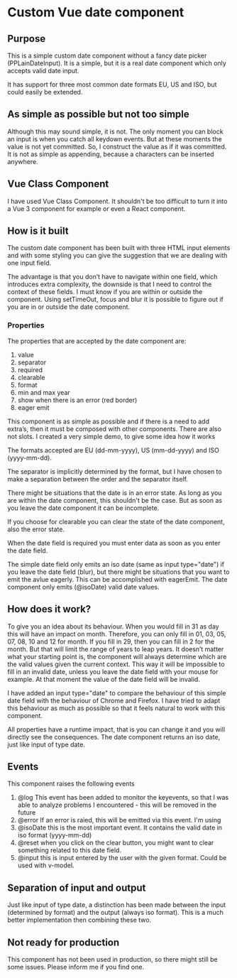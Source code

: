 # Custom Vue date component

## Purpose
This is a simple custom date component without a fancy date picker (PPLainDateInput). It is a simple, but it is a real date component which only accepts valid date input.

It has support for three most common date formats EU, US and ISO, but could easily be extended.

## As simple as possible but not too simple 
Although this may sound simple, it is not. The only moment you can block an input is when you catch all keydown events. But at these moments the value is not yet committed. So, I construct the value as if it was committed. It is not as simple as appending, because a characters can be inserted anywhere.

## Vue Class Component
I have used Vue Class Component. It shouldn't be too difficult to turn it into a Vue 3 component for example or even a React component.

## How is it built
The custom date component has been built with three HTML input elements and with some styling you can give the suggestion that we are dealing with one input field. 

The advantage is that you don’t have to navigate within one field, which introduces extra complexity, the downside is that I need to control the context of these fields. I must know if you are within or outside the component. Using setTimeOut, focus and blur it is possible to figure out if you are in or outside the date component. 

### Properties
The properties that are accepted by the date component are:
1.	value
2.	separator
3.	required
4.	clearable
5.	format
6.	min and max year
7.	show when there is an error (red border)
8.	eager emit
      
This component is as simple as possible and if there is a need to add extra’s, then it must be composed with other components. There are also not slots.
I created a very simple demo, to give some idea how it works

The formats accepted are EU (dd-mm-yyyy), US (mm-dd-yyyy) and ISO (yyyy-mm-dd).

The separator is implicitly determined by the format, but I have chosen to make a separation between the order and the separator itself.

There might be situations that the date is in an error state. As long as you are within the date component, this shouldn't be the case. But as soon as you leave the date component it can be incomplete. 

If you choose for clearable you can clear the state of the date component, also the error state.

When the date field is required you must enter data as soon as you enter the date field.

The simple date field only emits an iso date (same as input type="date") if you leave the date field (blur), but there might be situations that you want to emit the avlue eagerly. This can be accomplished with eagerEmit. The date component only emits (@isoDate) valid date values.

## How does it work?
To give you an idea about its behaviour. When you would fill in 31 as day this will have an impact on month. Therefore, you can only fill in 01, 03, 05, 07, 08, 10 and 12 for month. If you fill in 29, then you can fill in 2 for the month. But that will limit the range of years to leap years. It doesn’t matter what your starting point is, the component will always determine which are the valid values given the current context. This way it will be impossible to fill in an invalid date, unless you leave the date field with your mouse for example. At that moment the value of the date field will be invalid.

I have added an input type="date" to compare the behaviour of this simple date field with the behaviour of Chrome and Firefox. I have tried to adapt this behaviour as much as possible so that it feels natural to work with this component.

All properties have a runtime impact, that is you can change it and you will directly see the consequences.
The date component returns an iso date, just like input of type date.

## Events
This component raises the following events

1. @log  This event has been added to monitor the keyevents, so that I was able to analyze problems I encountered - this will be removed in the future
2. @error If an error is raied, this will be emitted via this event. I'm using 
3. @isoDate this is the most important event. It contains the valid date in iso format (yyyy-mm-dd)
4. @reset when you click on the clear button, you might want to clear something related to this date field.
5. @input this is input entered by the user with the given format. Could be used with v-model.

## Separation of input and output
Just like input of type date, a distinction has been made between the input (determined by format) and the output (always iso format). This is a much better implementation then combining these two.

## Not ready for production
This component has not been used in production, so there might still be some issues. Please inform me if you find one.
